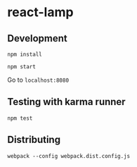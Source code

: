 # react-lamp

## Development

`npm install`

`npm start`

Go to `localhost:8080`

## Testing with karma runner

`npm test`

## Distributing

`webpack --config webpack.dist.config.js`

